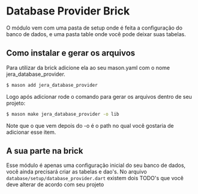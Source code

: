 # Database Provider Brick

O módulo vem com uma pasta de setup onde é feita a configuração do banco de dados, e uma pasta table onde você pode deixar suas tabelas. <br>

## Como instalar e gerar os arquivos

Para utilizar da brick adicione ela ao seu mason.yaml com o nome jera_database_provider.

```bash
$ mason add jera_database_provider
```

Logo após adicionar rode o comando para gerar os arquivos dentro de seu projeto:
```bash
$ mason make jera_database_provider -o lib
```
Note que o que vem depois do -o é o path no qual você gostaria de adicionar esse item.

## A sua parte na brick
Esse módulo é apenas uma configuração inicial do seu banco de dados, você ainda precisará criar as tabelas e dao's. No arquivo ```database/setup/database_provider.dart``` existem dois TODO's que você deve alterar de acordo com seu projeto
